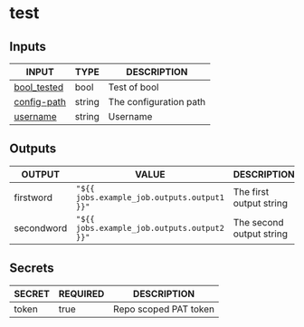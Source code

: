 # test

## Inputs

<!-- AUTO-DOC-INPUT:START - Do not remove or modify this section -->

|                        INPUT                         |  TYPE  |      DESCRIPTION       |
|------------------------------------------------------|--------|------------------------|
| <a name="bool_tested"></a>[bool_tested](bool_tested) |  bool  |      Test of bool      |
| <a name="config-path"></a>[config-path](config-path) | string | The configuration path |
|     <a name="username"></a>[username](username)      | string |        Username        |

<!-- AUTO-DOC-INPUT:END -->

## Outputs

<!-- AUTO-DOC-OUTPUT:START - Do not remove or modify this section -->

|   OUTPUT   |                    VALUE                    |       DESCRIPTION        |
|------------|---------------------------------------------|--------------------------|
| firstword  | `"${{ jobs.example_job.outputs.output1 }}"` | The first output string  |
| secondword | `"${{ jobs.example_job.outputs.output2 }}"` | The second output string |

<!-- AUTO-DOC-OUTPUT:END -->

## Secrets

<!-- AUTO-DOC-SECRETS:START - Do not remove or modify this section -->

| SECRET | REQUIRED |      DESCRIPTION      |
|--------|----------|-----------------------|
| token  |   true   | Repo scoped PAT token |

<!-- AUTO-DOC-SECRETS:END -->
